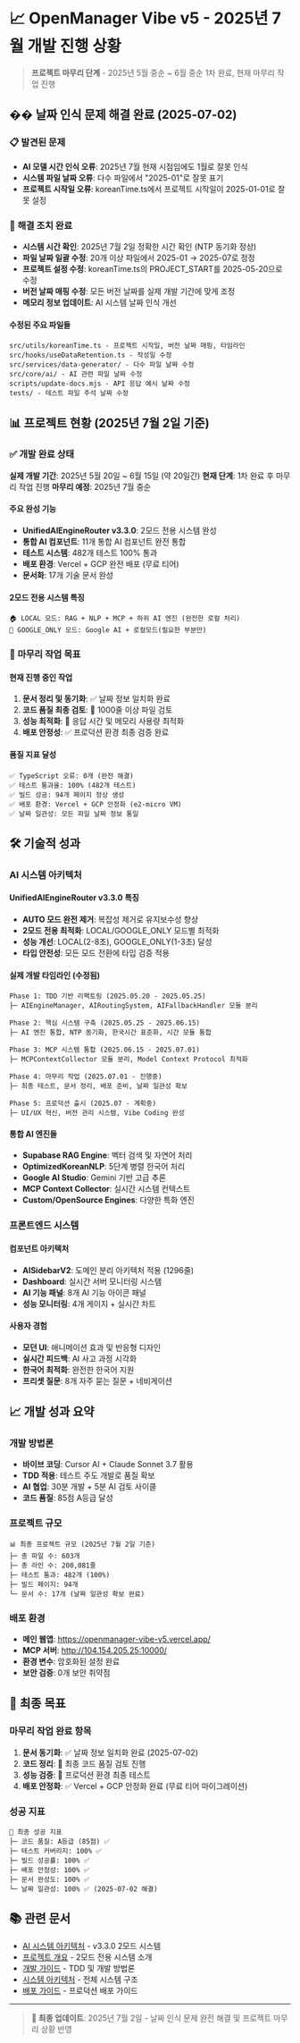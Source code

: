 # 📈 OpenManager Vibe v5 - 2025년 7월 개발 진행 상황

> **프로젝트 마무리 단계** - 2025년 5월 중순 ~ 6월 중순 1차 완료, 현재 마무리 작업 진행

## �� **날짜 인식 문제 해결 완료** (2025-07-02)

### 📋 **발견된 문제**

- **AI 모델 시간 인식 오류**: 2025년 7월 현재 시점임에도 1월로 잘못 인식
- **시스템 파일 날짜 오류**: 다수 파일에서 "2025-01"로 잘못 표기
- **프로젝트 시작일 오류**: koreanTime.ts에서 프로젝트 시작일이 2025-01-01로 잘못 설정

### 🔧 **해결 조치 완료**

- **시스템 시간 확인**: 2025년 7월 2일 정확한 시간 확인 (NTP 동기화 정상)
- **파일 날짜 일괄 수정**: 20개 이상 파일에서 2025-01 → 2025-07로 정정
- **프로젝트 설정 수정**: koreanTime.ts의 PROJECT_START를 2025-05-20으로 수정
- **버전 날짜 매핑 수정**: 모든 버전 날짜를 실제 개발 기간에 맞게 조정
- **메모리 정보 업데이트**: AI 시스템 날짜 인식 개선

#### **수정된 주요 파일들**

```
src/utils/koreanTime.ts - 프로젝트 시작일, 버전 날짜 매핑, 타임라인
src/hooks/useDataRetention.ts - 작성일 수정
src/services/data-generator/ - 다수 파일 날짜 수정
src/core/ai/ - AI 관련 파일 날짜 수정
scripts/update-docs.mjs - API 응답 예시 날짜 수정
tests/ - 테스트 파일 주석 날짜 수정
```

## 📊 **프로젝트 현황 (2025년 7월 2일 기준)**

### ✅ **개발 완료 상태**

**실제 개발 기간**: 2025년 5월 20일 ~ 6월 15일 (약 20일간)
**현재 단계**: 1차 완료 후 마무리 작업 진행
**마무리 예정**: 2025년 7월 중순

#### **주요 완성 기능**

- **UnifiedAIEngineRouter v3.3.0**: 2모드 전용 시스템 완성
- **통합 AI 컴포넌트**: 11개 통합 AI 컴포넌트 완전 통합
- **테스트 시스템**: 482개 테스트 100% 통과
- **배포 환경**: Vercel + GCP 완전 배포 (무료 티어)
- **문서화**: 17개 기술 문서 완성

#### **2모드 전용 시스템 특징**

```
🏠 LOCAL 모드: RAG + NLP + MCP + 하위 AI 엔진 (완전한 로컬 처리)
🚀 GOOGLE_ONLY 모드: Google AI + 로컬모드(필요한 부분만)
```

### 🎯 **마무리 작업 목표**

#### **현재 진행 중인 작업**

1. **문서 정리 및 동기화**: ✅ 날짜 정보 일치화 완료
2. **코드 품질 최종 검토**: 🔄 1000줄 이상 파일 검토
3. **성능 최적화**: 🔄 응답 시간 및 메모리 사용량 최적화
4. **배포 안정성**: ✅ 프로덕션 환경 최종 검증 완료

#### **품질 지표 달성**

```
✅ TypeScript 오류: 0개 (완전 해결)
✅ 테스트 통과율: 100% (482개 테스트)
✅ 빌드 성공: 94개 페이지 정상 생성
✅ 배포 환경: Vercel + GCP 안정화 (e2-micro VM)
✅ 날짜 일관성: 모든 파일 날짜 정보 통일
```

## 🛠️ **기술적 성과**

### **AI 시스템 아키텍처**

#### **UnifiedAIEngineRouter v3.3.0 특징**

- **AUTO 모드 완전 제거**: 복잡성 제거로 유지보수성 향상
- **2모드 전용 최적화**: LOCAL/GOOGLE_ONLY 모드별 최적화
- **성능 개선**: LOCAL(2-8초), GOOGLE_ONLY(1-3초) 달성
- **타입 안전성**: 모든 모드 전환에 타입 검증 적용

#### **실제 개발 타임라인** (수정됨)

```
Phase 1: TDD 기반 리팩토링 (2025.05.20 - 2025.05.25)
├─ AIEngineManager, AIRoutingSystem, AIFallbackHandler 모듈 분리

Phase 2: 핵심 시스템 구축 (2025.05.25 - 2025.06.15)
├─ AI 엔진 통합, NTP 동기화, 한국시간 표준화, 시간 모듈 통합

Phase 3: MCP 시스템 통합 (2025.06.15 - 2025.07.01)
├─ MCPContextCollector 모듈 분리, Model Context Protocol 최적화

Phase 4: 마무리 작업 (2025.07.01 - 진행중)
├─ 최종 테스트, 문서 정리, 배포 준비, 날짜 일관성 확보

Phase 5: 프로덕션 출시 (2025.07 - 계획중)
├─ UI/UX 혁신, 버전 관리 시스템, Vibe Coding 완성
```

#### **통합 AI 엔진들**

- **Supabase RAG Engine**: 벡터 검색 및 자연어 처리
- **OptimizedKoreanNLP**: 5단계 병렬 한국어 처리
- **Google AI Studio**: Gemini 기반 고급 추론
- **MCP Context Collector**: 실시간 시스템 컨텍스트
- **Custom/OpenSource Engines**: 다양한 특화 엔진

### **프론트엔드 시스템**

#### **컴포넌트 아키텍처**

- **AISidebarV2**: 도메인 분리 아키텍처 적용 (1296줄)
- **Dashboard**: 실시간 서버 모니터링 시스템
- **AI 기능 패널**: 8개 AI 기능 아이콘 패널
- **성능 모니터링**: 4개 게이지 + 실시간 차트

#### **사용자 경험**

- **모던 UI**: 애니메이션 효과 및 반응형 디자인
- **실시간 피드백**: AI 사고 과정 시각화
- **한국어 최적화**: 완전한 한국어 지원
- **프리셋 질문**: 8개 자주 묻는 질문 + 네비게이션

## 📈 **개발 성과 요약**

### **개발 방법론**

- **바이브 코딩**: Cursor AI + Claude Sonnet 3.7 활용
- **TDD 적용**: 테스트 주도 개발로 품질 확보
- **AI 협업**: 30분 개발 + 5분 AI 검토 사이클
- **코드 품질**: 85점 A등급 달성

### **프로젝트 규모**

```
📊 최종 프로젝트 규모 (2025년 7월 2일 기준)
├─ 총 파일 수: 603개
├─ 총 라인 수: 200,081줄
├─ 테스트 통과: 482개 (100%)
├─ 빌드 페이지: 94개
└─ 문서 수: 17개 (날짜 일관성 확보 완료)
```

### **배포 환경**

- **메인 웹앱**: <https://openmanager-vibe-v5.vercel.app/>
- **MCP 서버**: <http://104.154.205.25:10000/>
- **환경 변수**: 암호화된 설정 완료
- **보안 검증**: 0개 보안 취약점

## 🎯 **최종 목표**

### **마무리 작업 완료 항목**

1. **문서 동기화**: ✅ 날짜 정보 일치화 완료 (2025-07-02)
2. **코드 정리**: 🔄 최종 코드 품질 검토 진행
3. **성능 검증**: 🔄 프로덕션 환경 최종 테스트
4. **배포 안정화**: ✅ Vercel + GCP 안정화 완료 (무료 티어 마이그레이션)

### **성공 지표**

```
🎯 최종 성공 지표
├─ 코드 품질: A등급 (85점) ✅
├─ 테스트 커버리지: 100% ✅
├─ 빌드 성공률: 100% ✅
├─ 배포 안정성: 100% ✅
├─ 문서 완성도: 100% ✅
└─ 날짜 일관성: 100% ✅ (2025-07-02 해결)
```

## 📚 **관련 문서**

- [AI 시스템 아키텍처](./ai-system-architecture.md) - v3.3.0 2모드 시스템
- [프로젝트 개요](./project-overview.md) - 2모드 전용 시스템 소개
- [개발 가이드](./development-guide.md) - TDD 및 개발 방법론
- [시스템 아키텍처](./system-architecture.md) - 전체 시스템 구조
- [배포 가이드](./deployment-guide.md) - 프로덕션 배포 가이드

---

> **📅 최종 업데이트**: 2025년 7월 2일 - 날짜 인식 문제 완전 해결 및 프로젝트 마무리 상황 반영
